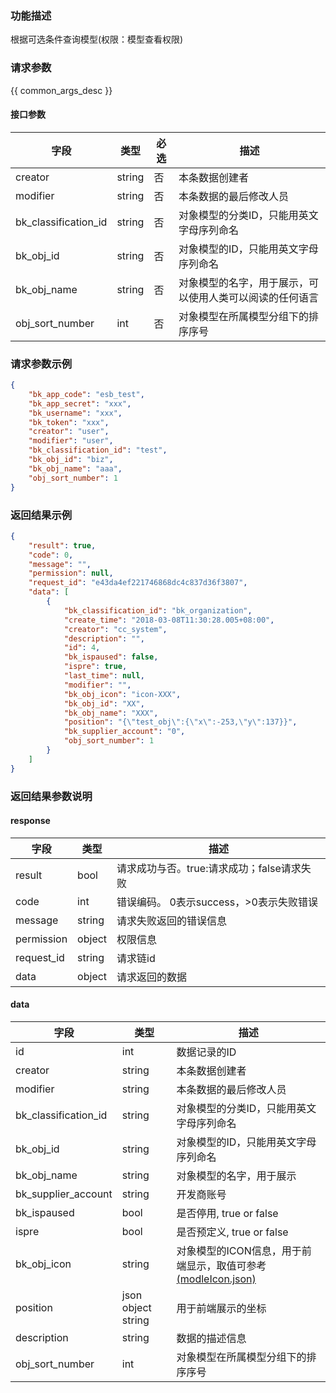 ### 功能描述

根据可选条件查询模型(权限：模型查看权限)

### 请求参数

{{ common_args_desc }}

#### 接口参数

| 字段                   | 类型     | 必选 | 描述                           |
|----------------------|--------|----|------------------------------|
| creator              | string | 否  | 本条数据创建者                      |
| modifier             | string | 否  | 本条数据的最后修改人员                  |
| bk_classification_id | string | 否  | 对象模型的分类ID，只能用英文字母序列命名        |
| bk_obj_id            | string | 否  | 对象模型的ID，只能用英文字母序列命名          |
| bk_obj_name          | string | 否  | 对象模型的名字，用于展示，可以使用人类可以阅读的任何语言 |
| obj_sort_number      | int    | 否  | 对象模型在所属模型分组下的排序序号            |

### 请求参数示例

```json
{
    "bk_app_code": "esb_test",
    "bk_app_secret": "xxx",
    "bk_username": "xxx",
    "bk_token": "xxx",
    "creator": "user",
    "modifier": "user",
    "bk_classification_id": "test",
    "bk_obj_id": "biz",
    "bk_obj_name": "aaa",
    "obj_sort_number": 1
}
```

### 返回结果示例

```json
{
    "result": true,
    "code": 0,
    "message": "",
    "permission": null,
    "request_id": "e43da4ef221746868dc4c837d36f3807",
    "data": [
        {
            "bk_classification_id": "bk_organization",
            "create_time": "2018-03-08T11:30:28.005+08:00",
            "creator": "cc_system",
            "description": "",
            "id": 4,
            "bk_ispaused": false,
            "ispre": true,
            "last_time": null,
            "modifier": "",
            "bk_obj_icon": "icon-XXX",
            "bk_obj_id": "XX",
            "bk_obj_name": "XXX",
            "position": "{\"test_obj\":{\"x\":-253,\"y\":137}}",
            "bk_supplier_account": "0",
            "obj_sort_number": 1
        }
    ]
}
```

### 返回结果参数说明

#### response

| 字段         | 类型     | 描述                         |
|------------|--------|----------------------------|
| result     | bool   | 请求成功与否。true:请求成功；false请求失败 |
| code       | int    | 错误编码。 0表示success，>0表示失败错误  |
| message    | string | 请求失败返回的错误信息                |
| permission | object | 权限信息                       |
| request_id | string | 请求链id                      |
| data       | object | 请求返回的数据                    |

#### data

| 字段                   | 类型                 | 描述                                                                                     |
|----------------------|--------------------|----------------------------------------------------------------------------------------|
| id                   | int                | 数据记录的ID                                                                                |
| creator              | string             | 本条数据创建者                                                                                |
| modifier             | string             | 本条数据的最后修改人员                                                                            |
| bk_classification_id | string             | 对象模型的分类ID，只能用英文字母序列命名                                                                  |
| bk_obj_id            | string             | 对象模型的ID，只能用英文字母序列命名                                                                    |
| bk_obj_name          | string             | 对象模型的名字，用于展示                                                                           |
| bk_supplier_account  | string             | 开发商账号                                                                                  |
| bk_ispaused          | bool               | 是否停用, true or false                                                                    |
| ispre                | bool               | 是否预定义, true or false                                                                   |
| bk_obj_icon          | string             | 对象模型的ICON信息，用于前端显示，取值可参考[(modleIcon.json)](/static/esb/api_docs/res/cc/modleIcon.json) |
| position             | json object string | 用于前端展示的坐标                                                                              |
| description          | string             | 数据的描述信息                                                                                |
| obj_sort_number      | int                | 对象模型在所属模型分组下的排序序号                                                                      |